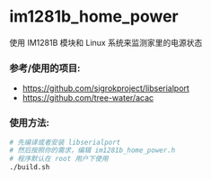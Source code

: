 # im1281b_home_power
使用 IM1281B 模块和 Linux 系统来监测家里的电源状态

### 参考/使用的项目:
- https://github.com/sigrokproject/libserialport
- https://github.com/tree-water/acac

### 使用方法:
```bash
# 先编译或者安装 libserialport
# 然后按照你的需求，编辑 im1281b_home_power.h
# 程序默认在 root 用户下使用
./build.sh

```